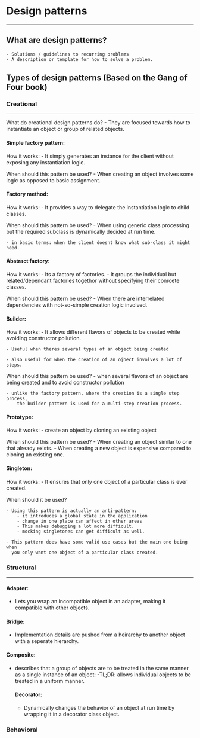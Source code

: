 # Design patterns
________________

## What are design patterns?
    - Solutions / guidelines to recurring problems
    - A description or template for how to solve a problem.


## Types of design patterns (Based on the Gang of Four book)

### Creational 
___________

What do creational design patterns do?
    - They are focused towards how to instantiate an object or group of related
      objects.

#### Simple factory pattern:

How it works: 
    - It simply generates an instance for the client without exposing any
      instantiation logic.

When should this pattern be used?
    - When creating an object involves some logic as opposed to basic
      assignment.


#### Factory method:

How it works:
    - It provides a way to delegate the instantiation logic to child classes.


When should this pattern be used?
    - When using generic class processing but the required subclass is
      dynamically decided at run time.

    - in basic terms: when the client doesnt know what sub-class it might need.



#### Abstract factory:
    
How it works:
    - Its a factory of factories.
    - It groups the individual but related/dependant factories togethor without
      specifying their conrcete classes.

When should this pattern be used?
    - When there are interrelated dependencies with not-so-simple creation
      logic involved.



#### Builder:

How it works:
    - It allows different flavors of objects to be created while avoiding
      constructor pollution.
    
    - Useful when theres several types of an object being created

    - also useful for when the creation of an ojbect involves a lot of steps.


When should this pattern be used?
    - when several flavors of an object are being created and to avoid
      constructor pollution

    - unlike the factory pattern, where the creation is a single step process,
        the builder pattern is used for a multi-step creation process.


#### Prototype:

How it works:
    - create an object by cloning an existing object    

When should this pattern be used?
    - When creating an object similar to one that already exists.
    - When creating a new object is expensive compared to cloning an existing
      one.



#### Singleton:

How it works:
    - It ensures that only one object of a particular class is ever created.


When should it be used?

    - Using this pattern is actually an anti-pattern:
        - it introduces a global state in the application
        - change in one place can affect in other areas
        - This makes debugging a lot more difficult.
        - mocking singletones can get difficult as well.

    - This pattern does have some valid use cases but the main one being when
      you only want one object of a particular class created.



### Structural
___________

#### Adapter: 
- Lets you wrap an incompatible object in an adapter, making it compatible with other objects.

#### Bridge:
- Implementation details are pushed from a heirarchy to another object with a seperate hierarchy.

#### Composite:
- describes that a group of objects are to be treated in the same manner as a single instance of an object:
  -TL;DR:  allows individual objects to be treated in a uniform manner.

  #### Decorator:
  - Dynamically changes the behavior of an object at run time by wrapping it in a decorator class object.


### Behavioral


